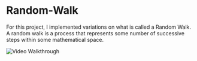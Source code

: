 # Random-Walk
For this project, I implemented variations on what is called a Random Walk. A random walk is a process that represents some number of successive steps within some mathematical space.



<img src='https://imgur.com/AJ80P2D.gif' title='Video Walkthrough' width='' alt='Video Walkthrough' />
